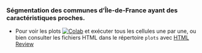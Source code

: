 ### Ségmentation des communes d’Île-de-France ayant des caractéristiques proches.

- Pour voir les plots [![Colab](https://camo.githubusercontent.com/84f0493939e0c4de4e6dbe113251b4bfb5353e57134ffd9fcab6b8714514d4d1/68747470733a2f2f636f6c61622e72657365617263682e676f6f676c652e636f6d2f6173736574732f636f6c61622d62616467652e737667)](https://colab.research.google.com/github/clevyy/Segmentation-des-communes-ile-france/blob/main/segmentation_des_communes.ipynb) et exécuter tous les cellules une par une, ou bien consulter les fichiers HTML dans le répertoire `plots` avec [HTML Review](https://htmlpreview.github.io/)
